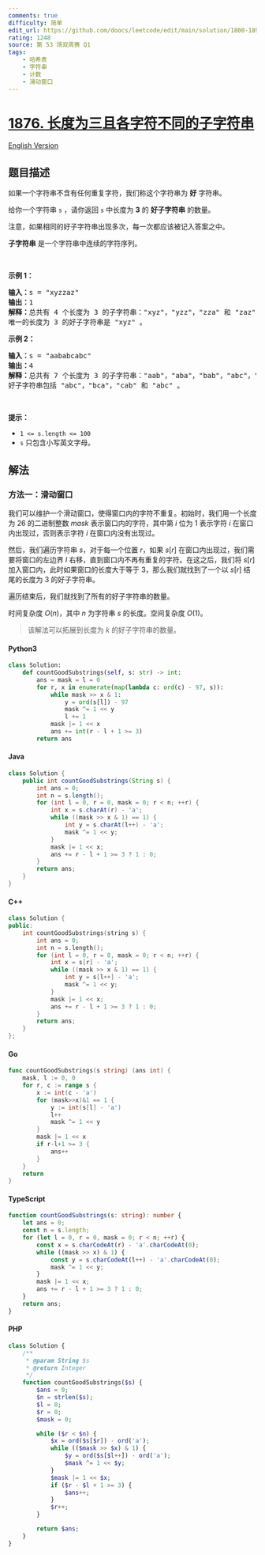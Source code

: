 ```yaml
---
comments: true
difficulty: 简单
edit_url: https://github.com/doocs/leetcode/edit/main/solution/1800-1899/1876.Substrings%20of%20Size%20Three%20with%20Distinct%20Characters/README.md
rating: 1248
source: 第 53 场双周赛 Q1
tags:
    - 哈希表
    - 字符串
    - 计数
    - 滑动窗口
---
```


<!-- problem:start -->

# [1876. 长度为三且各字符不同的子字符串](https://leetcode.cn/problems/substrings-of-size-three-with-distinct-characters)

[English Version](/solution/1800-1899/1876.Substrings%20of%20Size%20Three%20with%20Distinct%20Characters/README_EN.md)

## 题目描述

<!-- description:start -->

<p>如果一个字符串不含有任何重复字符，我们称这个字符串为 <strong>好</strong> 字符串。</p>

<p>给你一个字符串 <code>s</code> ，请你返回 <code>s</code> 中长度为 <strong>3</strong> 的 <strong>好子字符串</strong> 的数量。</p>

<p>注意，如果相同的好子字符串出现多次，每一次都应该被记入答案之中。</p>

<p><strong>子字符串</strong> 是一个字符串中连续的字符序列。</p>

<p> </p>

<p><strong>示例 1：</strong></p>

<pre>
<b>输入：</b>s = "xyzzaz"
<b>输出：</b>1
<b>解释：</b>总共有 4 个长度为 3 的子字符串："xyz"，"yzz"，"zza" 和 "zaz" 。
唯一的长度为 3 的好子字符串是 "xyz" 。
</pre>

<p><strong>示例 2：</strong></p>

<pre>
<b>输入：</b>s = "aababcabc"
<b>输出：</b>4
<b>解释：</b>总共有 7 个长度为 3 的子字符串："aab"，"aba"，"bab"，"abc"，"bca"，"cab" 和 "abc" 。
好子字符串包括 "abc"，"bca"，"cab" 和 "abc" 。
</pre>

<p> </p>

<p><strong>提示：</strong></p>

<ul>
	<li><code>1 <= s.length <= 100</code></li>
	<li><code>s</code>​​​​​​ 只包含小写英文字母。</li>
</ul>

<!-- description:end -->

## 解法

<!-- solution:start -->

### 方法一：滑动窗口

我们可以维护一个滑动窗口，使得窗口内的字符不重复。初始时，我们用一个长度为 $26$ 的二进制整数 $\textit{mask}$ 表示窗口内的字符，其中第 $i$ 位为 $1$ 表示字符 $i$ 在窗口内出现过，否则表示字符 $i$ 在窗口内没有出现过。

然后，我们遍历字符串 $s$，对于每一个位置 $r$，如果 $\textit{s}[r]$ 在窗口内出现过，我们需要将窗口的左边界 $l$ 右移，直到窗口内不再有重复的字符。在这之后，我们将 $\textit{s}[r]$ 加入窗口内，此时如果窗口的长度大于等于 $3$，那么我们就找到了一个以 $\textit{s}[r]$ 结尾的长度为 $3$ 的好子字符串。

遍历结束后，我们就找到了所有的好子字符串的数量。

时间复杂度 $O(n)$，其中 $n$ 为字符串 $s$ 的长度。空间复杂度 $O(1)$。

> 该解法可以拓展到长度为 $k$ 的好子字符串的数量。

<!-- tabs:start -->

#### Python3

```python
class Solution:
    def countGoodSubstrings(self, s: str) -> int:
        ans = mask = l = 0
        for r, x in enumerate(map(lambda c: ord(c) - 97, s)):
            while mask >> x & 1:
                y = ord(s[l]) - 97
                mask ^= 1 << y
                l += 1
            mask |= 1 << x
            ans += int(r - l + 1 >= 3)
        return ans
```

#### Java

```java
class Solution {
    public int countGoodSubstrings(String s) {
        int ans = 0;
        int n = s.length();
        for (int l = 0, r = 0, mask = 0; r < n; ++r) {
            int x = s.charAt(r) - 'a';
            while ((mask >> x & 1) == 1) {
                int y = s.charAt(l++) - 'a';
                mask ^= 1 << y;
            }
            mask |= 1 << x;
            ans += r - l + 1 >= 3 ? 1 : 0;
        }
        return ans;
    }
}
```

#### C++

```cpp
class Solution {
public:
    int countGoodSubstrings(string s) {
        int ans = 0;
        int n = s.length();
        for (int l = 0, r = 0, mask = 0; r < n; ++r) {
            int x = s[r] - 'a';
            while ((mask >> x & 1) == 1) {
                int y = s[l++] - 'a';
                mask ^= 1 << y;
            }
            mask |= 1 << x;
            ans += r - l + 1 >= 3 ? 1 : 0;
        }
        return ans;
    }
};
```

#### Go

```go
func countGoodSubstrings(s string) (ans int) {
	mask, l := 0, 0
	for r, c := range s {
		x := int(c - 'a')
		for (mask>>x)&1 == 1 {
			y := int(s[l] - 'a')
			l++
			mask ^= 1 << y
		}
		mask |= 1 << x
		if r-l+1 >= 3 {
			ans++
		}
	}
	return
}
```

#### TypeScript

```ts
function countGoodSubstrings(s: string): number {
    let ans = 0;
    const n = s.length;
    for (let l = 0, r = 0, mask = 0; r < n; ++r) {
        const x = s.charCodeAt(r) - 'a'.charCodeAt(0);
        while ((mask >> x) & 1) {
            const y = s.charCodeAt(l++) - 'a'.charCodeAt(0);
            mask ^= 1 << y;
        }
        mask |= 1 << x;
        ans += r - l + 1 >= 3 ? 1 : 0;
    }
    return ans;
}
```

#### PHP

```php
class Solution {
    /**
     * @param String $s
     * @return Integer
     */
    function countGoodSubstrings($s) {
        $ans = 0;
        $n = strlen($s);
        $l = 0;
        $r = 0;
        $mask = 0;

        while ($r < $n) {
            $x = ord($s[$r]) - ord('a');
            while (($mask >> $x) & 1) {
                $y = ord($s[$l++]) - ord('a');
                $mask ^= 1 << $y;
            }
            $mask |= 1 << $x;
            if ($r - $l + 1 >= 3) {
                $ans++;
            }
            $r++;
        }

        return $ans;
    }
}
```

<!-- tabs:end -->

<!-- solution:end -->

<!-- problem:end -->
